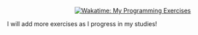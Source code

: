<p align="right">
    <a href="https://wakatime.com/badge/user/62df9c07-c6d2-43a7-b767-6b968431c589/project/018c5524-18e4-4980-bb81-8e7f021ddf0b" target="_blank">
        <img alt="Wakatime: My Programming Exercises" src="https://wakatime.com/badge/user/62df9c07-c6d2-43a7-b767-6b968431c589/project/018c5524-18e4-4980-bb81-8e7f021ddf0b.svg" />
    </a>
</p>
<p align = "center">
   I will add more exercises as I progress in my studies!
</p>
